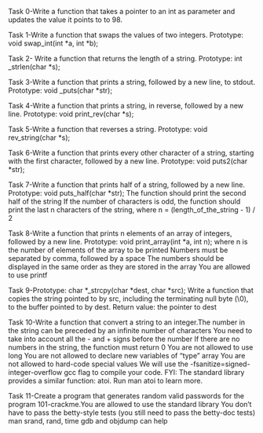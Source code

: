 Task 0-Write a function that takes a pointer to an int as parameter and updates the value it points to to 98.

Task 1-Write a function that swaps the values of two integers. Prototype: void swap_int(int *a, int *b);

Task 2- Write a function that returns the length of a string. Prototype: int _strlen(char *s);

Task 3-Write a function that prints a string, followed by a new line, to stdout. Prototype: void _puts(char *str);

Task 4-Write a function that prints a string, in reverse, followed by a new line. Prototype: void print_rev(char *s);

Task 5-Write a function that reverses a string. Prototype: void rev_string(char *s);

Task 6-Write a function that prints every other character of a string, starting with the first character, followed by a new line. Prototype: void puts2(char *str);

Task 7-Write a function that prints half of a string, followed by a new line. Prototype: void puts_half(char *str); The function should print the second half of the string If the number of characters is odd, the function should print the last n characters of the string, where n = (length_of_the_string - 1) / 2

Task 8-Write a function that prints n elements of an array of integers, followed by a new line. Prototype: void print_array(int *a, int n); where n is the number of elements of the array to be printed Numbers must be separated by comma, followed by a space The numbers should be displayed in the same order as they are stored in the array You are allowed to use printf

Task 9-Prototype: char *_strcpy(char *dest, char *src); Write a function that copies the string pointed to by src, including the terminating null byte (\0), to the buffer pointed to by dest. Return value: the pointer to dest

Task 10-Write a function that convert a string to an integer.The number in the string can be preceded by an infinite number of characters You need to take into account all the - and + signs before the number If there are no numbers in the string, the function must return 0 You are not allowed to use long You are not allowed to declare new variables of “type” array You are not allowed to hard-code special values We will use the -fsanitize=signed-integer-overflow gcc flag to compile your code. FYI: The standard library provides a similar function: atoi. Run man atoi to learn more.

Task 11-Create a program that generates random valid passwords for the program 101-crackme.You are allowed to use the standard library You don’t have to pass the betty-style tests (you still need to pass the betty-doc tests) man srand, rand, time gdb and objdump can help
